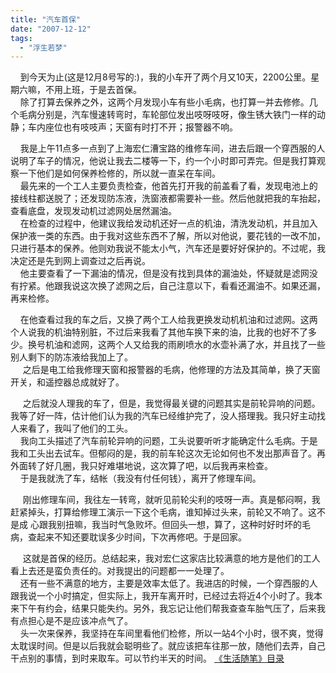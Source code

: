```yaml
---
title: "汽车首保"
date: "2007-12-12"
tags: 
  - "浮生若梦"
---
```


    到今天为止(这是12月8号写的:)，我的小车开了两个月又10天，2200公里。星期六嘛，不用上班，于是去首保。  
    除了打算去保养之外，这两个月发现小车有些小毛病，也打算一并去修修。几个毛病分别是，汽车慢速转弯时，车轮部位发出吱呀吱呀，像生锈大铁门一样的动静；车内座位也有吱吱声；天窗有时打不开；报警器不响。

    我是上午11点多一点到了上海宏仁漕宝路的维修车间，进去后跟一个穿西服的人说明了车子的情况，他说让我去二楼等一下，约一个小时即可弄完。但是我打算观察一下他们是如何保养检修的，所以就一直呆在车间。  
    最先来的一个工人主要负责检查，他首先打开我的前盖看了看，发现电池上的接线柱都送脱了；还发现防冻液，洗窗液都需要补一些。然后他就把我的车抬起，查看底盘，发现发动机过滤网处居然漏油。  
    在检查的过程中，他建议我给发动机还好一点的机油，清洗发动机，并且加入保护液一类的东西。由于我对这些东西不了解，所以对他说，要花钱的一改不加，只进行基本的保养。他则劝我说不能太小气，汽车还是要好好保护的。不过呢，我决定还是先到网上调查过之后再说。  
    他主要查看了一下漏油的情况，但是没有找到具体的漏油处，怀疑就是滤网没有拧紧。他跟我说这次换了滤网之后，自己注意以下，看看还漏油不。如果还漏，再来检修。

    在他查看过我的车之后，又换了两个工人给我更换发动机机油和过滤网。这两个人说我的机油特别脏，不过后来我看了其他车换下来的油，比我的也好不了多少。换号机油和滤网，这两个人又给我的雨刷喷水的水壶补满了水，并且找了一些别人剩下的防冻液给我加上了。  
     之后是电工给我修理天窗和报警器的毛病，他修理的方法及其简单，换了天窗开关，和遥控器总成就好了。

     之后就没人理我的车了，但是，我觉得最关键的问题其实是前轮异响的问题。我等了好一阵，估计他们认为我的汽车已经维护完了，没人搭理我。我只好主动找人来看了，我叫了他们的工头。  
    我向工头描述了汽车前轮异响的问题，工头说要听听才能确定什么毛病。于是我和工头出去试车。但郁闷的是，我的前车轮这次无论如何也不发出那声音了。再外面转了好几圈，我只好难堪地说，这次算了吧，以后我再来检查。  
    于是我就洗了车，结帐（我没有付任何钱），离开了修理车间。

     刚出修理车间，我往左一转弯，就听见前轮尖利的吱呀一声。真是郁闷啊，我赶紧掉头，打算给修理工演示一下这个毛病，谁知掉过头来，前轮又不响了。这不是成 心跟我别扭嘛，我当时气急败坏。但回头一想，算了，这种时好时坏的毛病，查起来不知还要耽误多少时间，下次再修吧。于是回家。

     这就是首保的经历。总结起来，我对宏仁这家店比较满意的地方是他们的工人看上去还是蛮负责任的。对我提出的问题都一一处理了。  
    还有一些不满意的地方，主要是效率太低了。我进店的时候，一个穿西服的人跟我说一个小时搞定，但实际上，我开车离开时，已经过去将近4个小时了。我本来下午有约会，结果只能失约。另外，我忘记让他们帮我查查车胎气压了，后来我有点担心是不是应该冲点气了。  
    头一次来保养，我坚持在车间里看他们检修，所以一站4个小时，很不爽，觉得太耽误时间。但是以后我就会聪明些了。就应该把车往那一放，随他们去弄，自己干点别的事情，到时来取车。可以节约半天的时间。 [《生活随笔》目录](mmm2007-10-25_18.59/mmm2007-10-25_18.59/Blog/cns!1pU-rgQVTuuWM1TX8W8PfmDA!1123.entry)
